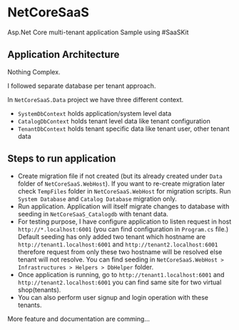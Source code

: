 # NetCoreSaaS
Asp.Net Core multi-tenant application Sample using #SaaSKit

## Application Architecture
Nothing Complex.

I followed separate database per tenant approach.

In `NetCoreSaaS.Data` project we have three different context. 
+ `SystemDbContext` holds application/system level data
+ `CatalogDbContext` holds tenant level data like tenant configuration
+ `TenantDbContext` holds tenant specific data like tenant user, other tenant data

## Steps to run application
+ Create migration file if not created (but its already created under `Data` folder of `NetCoreSaaS.WebHost`). If you want to re-create migration later check `TempFiles` folder in `NetCoreSaaS.WebHost` for migration scripts. Run `System Database` and `Catalog Database` migration only.
+ Run application. Application will itself migrate changes to database with seeding in `NetCoreSaaS_Catalogdb` with tenant data.
+ For testing purpose, I have configure application to listen request in host `http://*.localhost:6001` (you can find configuration in `Program.cs` file.) Default seeding has only added two tenant which hostname are `http://tenant1.localhost:6001` and `http://tenant2.localhost:6001`  therefore request from only these two hostname will be resolved else tenant will not resolve. You can find seeding in `NetCoreSaaS.WebHost > Infrastructures > Helpers > DbHelper` folder.
+ Once application is running, go to `http://tenant1.localhost:6001` and `http://tenant2.localhost:6001` you can find same site for two virtual shop(tenants).
+ You can also perform user signup and login operation with these tenants.

More feature and documentation are comming...
